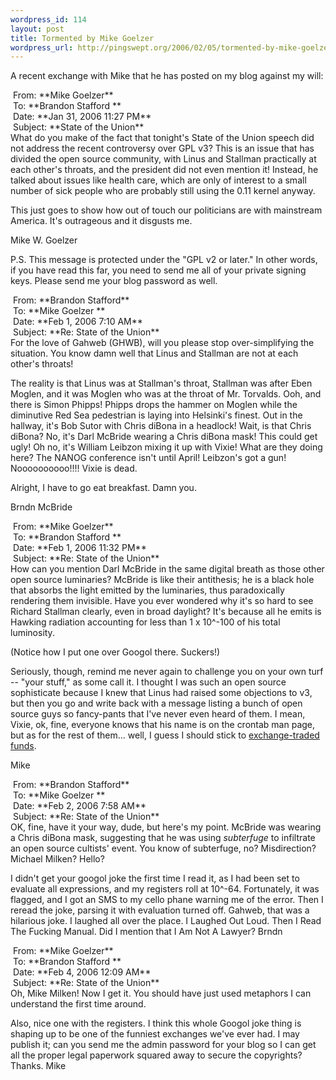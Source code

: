 ```yaml
--- 
wordpress_id: 114
layout: post
title: Tormented by Mike Goelzer
wordpress_url: http://pingswept.org/2006/02/05/tormented-by-mike-goelzer/
---
```

A recent exchange with Mike that he has posted on my blog against my will:
<div style="padding-left: 20px; text-indent: -16px">From: **<span id="_user_mike@">Mike Goelzer</span>**</div>
<div style="padding-left: 20px; text-indent: -16px">To: **<span id="_user_brandon.stafford@">Brandon Stafford </span>**</div>
<div style="padding-left: 20px; text-indent: -16px">Date: **Jan 31, 2006 11:27 PM**</div>
<div style="padding-left: 20px; text-indent: -16px">Subject: **State of the Union**</div>
What do you make of the fact that tonight's State of the Union speech did not address the recent controversy over GPL v3?  This is an issue that has divided the open source community, with Linus and Stallman practically at each other's throats, and the president did not even mention it!  Instead, he talked about issues like health care, which are only of interest to a small number of sick people who are probably still using the 0.11 kernel anyway.

This just goes to show how out of touch our politicians are with mainstream America.  It's outrageous and it disgusts me.

Mike W. Goelzer

P.S.  This message is protected under the "GPL v2 or later."  In other words, if you have read this far, you need to send me all of your private signing keys.  Please send me your blog password as well.
<div style="padding-left: 20px; text-indent: -16px">From: **<span id="_user_brandon.stafford@">Brandon Stafford</span>**</div>
<div style="padding-left: 20px; text-indent: -16px">To: **<span id="_user_mike@">Mike Goelzer </span>**</div>
<div style="padding-left: 20px; text-indent: -16px">Date: **Feb 1, 2006 7:10 AM**</div>
<div style="padding-left: 20px; text-indent: -16px">Subject: **Re: State of the Union**</div>
For the love of Gahweb (GHWB), will you please stop over-simplifying the situation. You know damn well that Linus and Stallman are not at each other's throats!

The reality is that Linus was at Stallman's throat, Stallman was after Eben Moglen, and it was Moglen who was at the throat of Mr. Torvalds. Ooh, and there is Simon Phipps! Phipps drops the hammer on Moglen while the diminutive Red Sea pedestrian is laying into Helsinki's finest. Out in the hallway, it's Bob Sutor with Chris diBona in a headlock! Wait, is that Chris diBona? No, it's Darl McBride wearing a Chris diBona mask! This could get ugly! Oh no, it's William Leibzon mixing it up with Vixie! What are they doing here? The NANOG conference isn't until April! Leibzon's got a gun! Noooooooooo!!!! Vixie is dead.

Alright, I have to go eat breakfast. Damn you.

Brndn McBride
<div style="padding-left: 20px; text-indent: -16px">From: **<span id="_user_mike@">Mike Goelzer</span>**</div>
<div style="padding-left: 20px; text-indent: -16px">To: **<span id="_user_brandon.stafford@">Brandon Stafford </span>**</div>
<div style="padding-left: 20px; text-indent: -16px">Date: **Feb 1, 2006 11:32 PM**</div>
<div style="padding-left: 20px; text-indent: -16px">Subject: **Re: State of the Union**</div>
How can you mention Darl McBride in the same digital breath as those other open source luminaries? McBride is like their antithesis; he is a black hole that absorbs the light emitted by the luminaries, thus paradoxically rendering them invisible. Have you ever wondered why it's so hard to see Richard Stallman clearly, even in broad daylight? It's because all he emits is Hawking radiation accounting for less than 1 x 10^-100 of his total luminosity.

(Notice how I put one over Googol there.  Suckers!)

Seriously, though, remind me never again to challenge you on your own turf -- "your stuff," as some call it. I thought I was such an open source sophisticate because I knew that Linus had raised some objections to v3, but then you go and write back with a message listing a bunch of open source guys so fancy-pants that I've never even heard of them. I mean, Vixie, ok, fine, everyone knows that his name is on the crontab man page, but as for the rest of them... well, I guess I should stick to <a href="http://www.unauthorizedparticipant.com">exchange-traded funds</a>.

Mike
<div style="padding-left: 20px; text-indent: -16px">From: **<span id="_user_brandon.stafford@">Brandon Stafford</span>**</div>
<div style="padding-left: 20px; text-indent: -16px">To: **<span id="_user_mike@">Mike Goelzer </span>**</div>
<div style="padding-left: 20px; text-indent: -16px">Date: **Feb 2, 2006 7:58 AM**</div>
<div style="padding-left: 20px; text-indent: -16px">Subject: **Re: State of the Union**</div>
OK, fine, have it your way, dude, but here's my point. McBride was wearing a Chris diBona mask, suggesting that he was using <span style="font-style: italic">subterfuge</span> to infiltrate an open source cultists' event. You know of subterfuge, no? Misdirection? Michael Milken? Hello?

I didn't get your googol joke the first time I read it, as I had been set to evaluate all expressions, and my registers roll at 10^-64. Fortunately, it was flagged, and I got an SMS to my cello phane warning me of the error. Then I reread the joke, parsing it with evaluation turned off. Gahweb, that was a hilarious joke. I laughed all over the place. I Laughed Out Loud. Then I Read The Fucking Manual. Did I mention that I Am Not A Lawyer?
<span class="sg">
Brndn</span>
<div style="padding-left: 20px; text-indent: -16px">From: **<span id="_user_mike@">Mike Goelzer</span>**</div>
<div style="padding-left: 20px; text-indent: -16px">To: **<span id="_user_brandon.stafford@">Brandon Stafford </span>**</div>
<div style="padding-left: 20px; text-indent: -16px">Date: **Feb 4, 2006 12:09 AM**</div>
<div style="padding-left: 20px; text-indent: -16px">Subject: **Re: State of the Union**</div>
Oh, Mike Milken!  Now I get it.  You should have just used metaphors I can understand the first time around.

Also, nice one with the registers.  I think this whole Googol joke thing is shaping up to be one of the funniest exchanges we've ever had.  I may publish it; can you send me the admin password for your blog so I can get all the proper legal paperwork squared away to secure the copyrights?  Thanks.
<span class="sg">
Mike</span>
